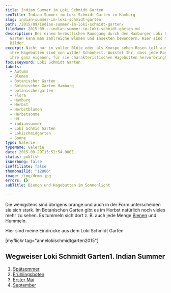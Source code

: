 ```yaml
---
title: Indian Summer im Loki Schmidt Garten
seoTitle: Indian Summer im Loki Schmidt Garten in Hamburg
slug: indian-summer-im-loki-schmidt-garten
path: /2015/09/indian-summer-im-loki-schmidt-garten/
fileName: 2015-09---indian-summer-im-loki-schmidt-garten.md
description: Bei einem herbstlichen Rundgang durch den Hamburger Loki Schmidt
  Garten kann man zahlreiche Blumen und Insekten bewundern. Hier sind meine
  Bilder.
excerpt: Nicht nur in voller Blüte oder als Knospe sehen Rosen toll aus. Auch
  ihre Hagebutten sind von wilder Schönheit. Wusstet Ihr, dass jede Rosensorte
  ihre ganz eigenen, für sie charakteristischen Hagebutten hervorbringt?
focusKeyword: Loki Schmidt Garten
labels:
  - Autumn
  - Blumen
  - Botanischer Garten
  - Botanischer Garten Hamburg
  - botanischergarten
  - Flora
  - Hamburg
  - Herbst
  - Herbstblumen
  - Herbstsonne
  - HH
  - indiansummer
  - Loki Schmid Garten
  - Lokischmidgarten
  - Sonne
type: Galerie
typeName: Galerie
date: 2015-09-29T15:52:54.000Z
status: publish
isWerbung: false
isAffiliate: false
thumbnailId: "12886"
image: /img/demo.jpg
errors: {}
subTitle: Bienen und Hagebutten im Sonnenlicht
  
---
```


Die wenigstens sind übrigens orange und auch in der Form unterscheiden sie sich
stark. Im Botanischen Garten gibt es im Herbst natürlich noch vieles mehr zu
sehen. Es tummeln sich dort z. B. auch jede Menge
[Bienen](/2014/10/honig-das-ist-jetzt-aber-wirklich-ubertrieben-oder/) und
Hummeln.

Hier sind meine Eindrücke aus dem Loki Schmidt Garten

[myflickr tag="annelokischmidtgarten2015"]

## Wegweiser Loki Schmidt Garten1. Indian Summer

1.  [Spätsommer](/2016/08/spaetsommer-loki-schmidt-garten/)
1.  [Frühlingsboten](/2017/03/fruehlingsboten-im-hamburger-loki-schmidt-garten/)
1.  [Erster Mai](/2018/05/erster-mai-gegensaetze/)
1.  [September](/2019/09/september-im-loki-schmidt-garten/)

  
